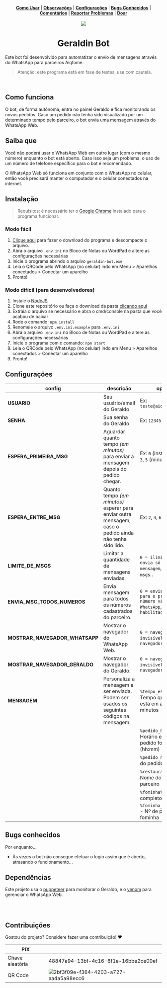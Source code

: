 <div align="center">
  <a href="#instalação"><b>Como Usar</b></a> | 
  <a href="#saiba-que"><b>Observações</b></a> | 
  <a href="#configurações"><b>Configurações</b></a> | 
  <a href="#bugs-conhecidos"><b>Bugs Conhecidos</b></a> | 
  <a href="https://github.com/renandecarlo/geraldin-bot/discussions"><b>Comentários</b></a> | 
  <a href="https://github.com/renandecarlo/geraldin-bot/issues"><b>Reportar Problemas</b></a> | 
  <a href="#contribuições"><b>Doar</b></a>
  <br /><br />
  <img src="https://user-images.githubusercontent.com/6974980/127627282-7f157406-0bce-4d3c-ae96-c0b8795467ed.png" /><br />
  <h1>Geraldin Bot</h1>
 </div>
 
 Este bot foi desenvolvido para automatizar o envio de mensagens através do WhatsApp para parceiros Aiqfome.
 > Atenção: este programa está em fase de testes, use com cautela.

<br />


## Como funciona
O bot, de forma autônoma, entra no painel Geraldo e fica monitorando os novos pedidos. Caso um pedido não tenha sido visualizado por um determinado tempo pelo parceiro, o bot envia uma mensagem através do WhatsApp Web.

## Saiba que

Você não poderá usar o WhatsApp Web em outro lugar (com o mesmo número) enquanto o bot está aberto. Caso isso seja um problema, o uso de um número de telefone específico para o bot é recomendado.

O WhatsApp Web só funciona em conjunto com o WhatsApp no celular, então você precisará manter o computador e o celular conectados na internet.

## Instalação
> Requisitos: é necessário ter o [Google Chrome](https://www.google.com/intl/pt-BR/chrome/) instalado para o programa funcionar.

### Modo fácil
1. [Clique aqui](https://github.com/renandecarlo/geraldin-bot/releases/download/v1.2-beta/geraldin-bot.v1.2-beta.zip) para fazer o download do programa e descompacte o arquivo.
2. Abra o arquivo `.env.ini` no Bloco de Notas ou WordPad e altere as configurações necessárias
3. Inicie o programa abrindo o arquivo `geraldin-bot.exe`
4. Leia o QRCode pelo WhatsApp (no celular) indo em Menu > Aparelhos conectados > Conectar um aparelho
5. Pronto!

### Modo difícil (para desenvolvedores)
1. Instale o [NodeJS](https://nodejs.dev/)
2. Clone este repositório ou faça o download da pasta [clicando aqui](https://github.com/renandecarlo/geraldin-bot/archive/refs/heads/main.zip)
3. Extraia o arquivo se necessário e abra o cmd/console na pasta que você acabou de baixar
4. Rode o comando: `npm install`
5. Renomeie o arquivo `.env.ini.example` para `.env.ini`
6. Abra o arquivo `.env.ini` no Bloco de Notas ou WordPad e altere as configurações necessárias
7. Inicie o programa com o comando: `npm start`
8. Leia o QRCode pelo WhatsApp (no celular) indo em Menu > Aparelhos conectados > Conectar um aparelho
9. Pronto!

## Configurações
| config | descrição | opções |
|--|--|--|
| **USUARIO** | Seu usuário/email do Geraldo | Ex: `teste@aiqfome.com.br`|
| **SENHA** | Sua senha do Geraldo | Ex: `12345`|
| **ESPERA_PRIMEIRA_MSG** | Aguardar quanto tempo *(em minutos)* para enviar a mensagem depois do pedido chegar. | Ex: `0` (instantâneo), `1`, `3`, `5` (minutos).|
| **ESPERA_ENTRE_MSG** | Quanto tempo *(em minutos)* esperar para enviar outra mensagem, caso o pedido ainda não tenha sido lido. | Ex: `2`, `4`, `6` (minutos)|
| **LIMITE_DE_MSGS** | Limitar a quantidade de mensagens enviadas. | `0 = ilimitado`, `1 = envia só a primeira mensagem`, `2 = 2 msgs`..|
| **ENVIA_MSG_TODOS_NUMEROS** | Envia mensagem para todos os números cadastrados do parceiro. | `0 = envia somente para o primeiro número válido de WhatsApp`, `1 = habilitado`|
| **MOSTRAR_NAVEGADOR_WHATSAPP** | Mostrar o navegador do WhatsApp Web. | `0 = navegador fica invisível`, `1 = navegador visível`|
| **MOSTRAR_NAVEGADOR_GERALDO** | Mostrar o navegador do Geraldo. | `0 = navegador fica invisível`, `1 = navegador visível`|
| **MENSAGEM** | Personaliza a mensagem a ser enviada. Podem ser usados os seguintes códigos na mensagem: | `%tempo_esperando%` - Tempo que o pedido está em aberto, em minutos |
| | | `%pedido_horario%` - Horário em que o pedido foi feito (hh:mm) |
| | | `%pedido_n%` - Número do pedido |
| | | `%restaurante%` - Nome do restaurante parceiro |
| | | `%fominha%` - Nome completo do fominha |
| | | `%fominha_n_pedidos%` - Nº de pedidos do fominha |

## Bugs conhecidos
Por enquanto...
- Às vezes o bot não consegue efetuar o login assim que é aberto, atrasando o funcionamento...

## Dependências
Este projeto usa o [puppeteer](https://github.com/puppeteer/puppeteer) para monitorar o Geraldo, e o [venom](https://github.com/orkestral/venom) para gerenciar o WhatsApp Web.

<br /><br />

## Contribuições
Gostou do projeto? Considere fazer uma contribuição! ❤️


| **PIX** |  |
|--|--|
| Chave aleatória | 48847a94-13bf-4c16-8f1e-16bbe2ce00ef |
| QR Code | ![2bf3f09e-f364-4203-a727-aa4a5a98ecc6](https://user-images.githubusercontent.com/6974980/127782830-b4766b53-451c-4f37-a1e1-0be27148886c.png) |
